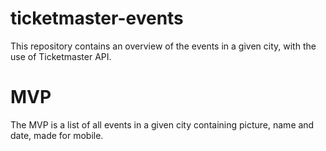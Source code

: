 # ticketmaster-events
This repository contains an overview of the events in a given city, with the use of Ticketmaster API.

# MVP
The MVP is a list of all events in a given city containing picture, name and date, made for mobile.
